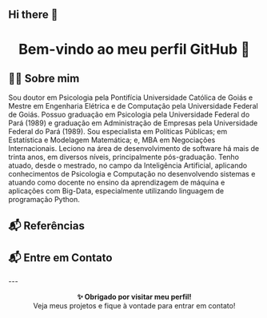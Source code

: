 ## Hi there 👋

<h1 align="center">Bem-vindo ao meu perfil GitHub 👋</h1>

## 🙋‍♂️ Sobre mim
<p> Sou doutor em Psicologia pela Pontifícia Universidade Católica de Goiás e Mestre em Engenharia Elétrica e de Computação pela Universidade Federal de Goiás. Possuo graduação em Psicologia pela Universidade Federal do Pará (1989) e graduação em Administração de Empresas pela Universidade Federal do Pará (1989). Sou especialista em Políticas Públicas; em Estatística e Modelagem Matemática; e, MBA em Negociações Internacionais. Leciono na área de desenvolvimento de software há mais de trinta anos, em diversos níveis, principalmente pós-graduação. Tenho atuado, desde o mestrado, no campo da Inteligência Artificial, aplicando conhecimentos de Psicologia e Computação no desenvolvendo sistemas e atuando como docente no ensino da aprendizagem de máquina e aplicações com Big-Data, especialmente utilizando linguagem de programação Python.</p>

## 📬 Referências

<p>
  <a href="http://lattes.cnpq.br/5584884014403833"></a>

</p>

## 📬 Entre em Contato

  </a>
  <a href="mailto:quinderejones@gmail.com"></a>
</p>
---
<p align="center">
  <strong>✨ Obrigado por visitar meu perfil!</strong><br/>
  Veja meus projetos e fique à vontade para entrar em contato!
</p>
